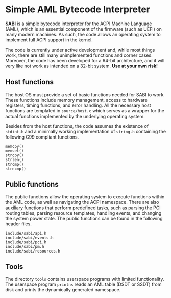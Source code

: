 # Simple AML Bytecode Interpreter
**SABI** is a simple bytecode interpreter for the ACPI Machine Language (AML), which is an essential component of the firmware (such as UEFI) on many modern machines. As such, the code allows an operating system to implement full ACPI support in the kernel.

The code is currently under active development and, while most things work, there are still many unimplemented functions and corner cases. Moreover, the code has been developed for a 64-bit architecture, and it will very like not work as intended on a 32-bit system. **Use at your own risk!**

## Host functions
The host OS must provide a set of basic functions needed for SABI to work. These functions include memory management, access to hardware registers, timing functions, and error handling. All the necessary host functions are templated in `source/host.c` which serves as a wrapper for the actual functions implemented by the underlying operating system.

Besides from the host functions, the code assumes the existence of `stdint.h` and a minimally working implementation of `string.h` containing the following C99 compliant functions.

```
memcpy()
memset()
strcpy()
strlen()
strcmp()
strncmp()
```

## Public functions
The public functions allow the operating system to execute functions within the AML code, as well as navigating the ACPI namespace. There are also auxiliary functions that perform predefined tasks, such as parsing the PCI routing tables, parsing resource templates, handling events, and changing the system power state. The public functions can be found in the following header files.

```
include/sabi/api.h
include/sabi/events.h
include/sabi/pci.h
include/sabi/pm.h
include/sabi/resources.h
```

## Tools
The directory `tools` contains userspace programs with limited functionality. The userspace program `printns` reads an AML table (DSDT or SSDT) from disk and prints the dynamically generated namespace.
